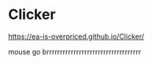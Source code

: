 # Clicker
https://ea-is-overpriced.github.io/Clicker/

mouse go brrrrrrrrrrrrrrrrrrrrrrrrrrrrrrrrrrr
